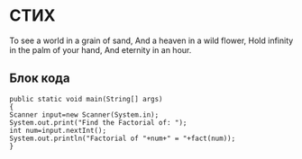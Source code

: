# СТИХ #
To see a world in a grain of sand,
And a heaven in a wild flower,
Hold infinity in the palm of your hand,
And eternity in an hour.
## Блок кода ##
	public static void main(String[] args)
	{
	Scanner input=new Scanner(System.in);
	System.out.print("Find the Factorial of: ");
	int num=input.nextInt();
	System.out.println("Factorial of "+num+" = "+fact(num));
	}
